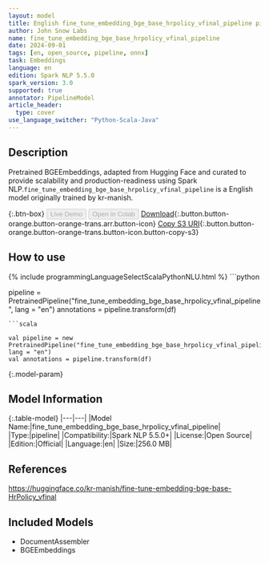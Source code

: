 ```yaml
---
layout: model
title: English fine_tune_embedding_bge_base_hrpolicy_vfinal_pipeline pipeline BGEEmbeddings from kr-manish
author: John Snow Labs
name: fine_tune_embedding_bge_base_hrpolicy_vfinal_pipeline
date: 2024-09-01
tags: [en, open_source, pipeline, onnx]
task: Embeddings
language: en
edition: Spark NLP 5.5.0
spark_version: 3.0
supported: true
annotator: PipelineModel
article_header:
  type: cover
use_language_switcher: "Python-Scala-Java"
---
```


## Description

Pretrained BGEEmbeddings, adapted from Hugging Face and curated to provide scalability and production-readiness using Spark NLP.`fine_tune_embedding_bge_base_hrpolicy_vfinal_pipeline` is a English model originally trained by kr-manish.

{:.btn-box}
<button class="button button-orange" disabled>Live Demo</button>
<button class="button button-orange" disabled>Open in Colab</button>
[Download](https://s3.amazonaws.com/auxdata.johnsnowlabs.com/public/models/fine_tune_embedding_bge_base_hrpolicy_vfinal_pipeline_en_5.5.0_3.0_1725229132660.zip){:.button.button-orange.button-orange-trans.arr.button-icon}
[Copy S3 URI](s3://auxdata.johnsnowlabs.com/public/models/fine_tune_embedding_bge_base_hrpolicy_vfinal_pipeline_en_5.5.0_3.0_1725229132660.zip){:.button.button-orange.button-orange-trans.button-icon.button-copy-s3}

## How to use



<div class="tabs-box" markdown="1">
{% include programmingLanguageSelectScalaPythonNLU.html %}
```python

pipeline = PretrainedPipeline("fine_tune_embedding_bge_base_hrpolicy_vfinal_pipeline", lang = "en")
annotations =  pipeline.transform(df)   

```
```scala

val pipeline = new PretrainedPipeline("fine_tune_embedding_bge_base_hrpolicy_vfinal_pipeline", lang = "en")
val annotations = pipeline.transform(df)

```
</div>

{:.model-param}
## Model Information

{:.table-model}
|---|---|
|Model Name:|fine_tune_embedding_bge_base_hrpolicy_vfinal_pipeline|
|Type:|pipeline|
|Compatibility:|Spark NLP 5.5.0+|
|License:|Open Source|
|Edition:|Official|
|Language:|en|
|Size:|256.0 MB|

## References

https://huggingface.co/kr-manish/fine-tune-embedding-bge-base-HrPolicy_vfinal

## Included Models

- DocumentAssembler
- BGEEmbeddings